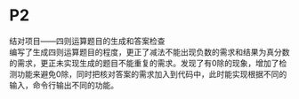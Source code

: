 # P2
结对项目——四则运算题目的生成和答案检查<br>编写了生成四则运算题目的程度，更正了减法不能出现负数的需求和结果为真分数的需求，更正未实现生成的题目不能重复的需求。发现了有0除的现象，增加了检测功能来避免0除，同时把核对答案的需求加入到代码中，此时能实现根据不同的输入，命令行输出不同的功能。
